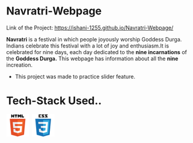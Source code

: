 # Navratri-Webpage
Link of the Project: https://ishani-1255.github.io/Navratri-Webpage/

**Navratri** is a festival in which people joyously worship Goddess Durga. Indians celebrate this festival with a lot of joy and enthusiasm.It is celebrated for nine days, each day dedicated to the **nine incarnations** of the **Goddess Durga.**
This webpage has information about all the **nine** increation.

- This project was made to practice slider feature. 

# Tech-Stack Used..
<img src="https://github.com/devicons/devicon/blob/master/icons/html5/html5-original-wordmark.svg" title="HTML" alt="HTML" width="60" height="60"/>&nbsp;
<img src="https://github.com/devicons/devicon/blob/master/icons/css3/css3-original-wordmark.svg" title="css3" alt="css3" width="60" height="60"/>&nbsp;



